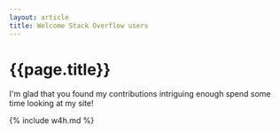 ```yaml
---
layout: article
title: Welcome Stack Overflow users 
---
```


# {{page.title}}

I'm glad that you found my contributions intriguing enough spend some time looking at my site!

{% include w4h.md %}


